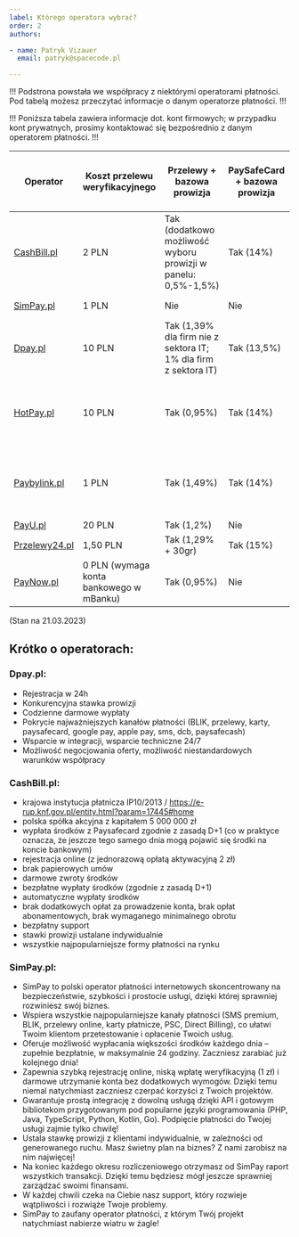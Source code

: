 ```yaml
---
label: Którego operatora wybrać?
order: 2
authors:

- name: Patryk Vizauer
  email: patryk@spacecode.pl

---
```


!!!
Podstrona powstała we współpracy z niektórymi operatorami płatności. Pod tabelą możesz przeczytać informacje o danym
operatorze płatności.
!!!

!!!
Poniższa tabela zawiera informacje dot. kont firmowych; w przypadku kont prywatnych, prosimy kontaktować się
bezpośrednio z danym operatorem płatności.
!!!

| Operator                               | Koszt przelewu weryfikacyjnego          | Przelewy + bazowa prowizja                                      | PaySafeCard + bazowa prowizja | PayPal | DirectCarrierBilling | SMS Premium  + bazowa prowizja | Jakość BOK                                                 |
|----------------------------------------|-----------------------------------------|-----------------------------------------------------------------|-------------------------------|--------|----------------------|--------------------------------|------------------------------------------------------------|
| [CashBill.pl](https://cashbill.pl)     | 2 PLN                                   | Tak (dodatkowo możliwość wyboru prowizji w panelu: 0,5%-1,5%)   | Tak (14%)                     | Tak    | Nie                  | Tak (50%)                      | Bardzo wysoki                                              |
| [SimPay.pl](https://simpay.pl)         | 1 PLN                                   | Nie                                                             | Nie                           | Nie    | Tak                  | Tak (51%)                      | Bardzo wysoki                                              |
| [Dpay.pl](https://dpay.pl)             | 10 PLN                                  | Tak (1,39% dla firm nie z sektora IT; 1% dla firm z sektora IT) | Tak (13,5%)                   | Tak    | Tak                  | Tak (50%)                      | Bardzo wysoki                                              |
| [HotPay.pl](https://hotpay.pl)         | 10 PLN                                  | Tak (0,95%)                                                     | Tak (14%)                     | Tak    | Tak                  | Tak (50%)                      | Średni, na wiele tematów jest brak odpowiedzi z ich strony |
| [Paybylink.pl](https://pbl.pl)         | 1 PLN                                   | Tak (1,49%)                                                     | Tak (14%)                     | Tak    | Tak                  | Tak (50,5%)                    | Średni, na wiele tematów jest brak odpowiedzi z ich strony |
| [PayU.pl](https://payu.pl)             | 20 PLN                                  | Tak (1,2%)                                                      | Nie                           | Nie    | Nie                  | Nie                            | Wysoki                                                     |
| [Przelewy24.pl](https://przelewy24.pl) | 1,50 PLN                                | Tak (1,29% + 30gr)                                              | Tak (15%)                     | Tak    | Nie                  | Nie                            | Wysoki                                                     |
| [PayNow.pl](https://paynow.pl)         | 0 PLN (wymaga konta bankowego w mBanku) | Tak (0,95%)                                                     | Nie                           | Nie    | Nie                  | Nie                            | Bardzo wysoki                                              |

(Stan na 21.03.2023)

## Krótko o operatorach:

### Dpay.pl:

- Rejestracja w 24h
- Konkurencyjna stawka prowizji
- Codzienne darmowe wypłaty
- Pokrycie najważniejszych kanałów płatności (BLIK, przelewy, karty, paysafecard, google pay, apple pay, sms, dcb,
  paysafecash)
- Wsparcie w integracji, wsparcie techniczne 24/7
- Możliwość negocjowania oferty, możliwość niestandardowych warunków współpracy

### CashBill.pl:
- krajowa instytucja płatnicza IP10/2013 / https://e-rup.knf.gov.pl/entity.html?param=17445#home
- polska spółka akcyjna z kapitałem 5 000 000 zł
- wypłata środków z Paysafecard zgodnie z zasadą D+1 (co w praktyce oznacza, że jeszcze tego samego dnia mogą pojawić się środki na koncie bankowym)
- rejestracja online (z jednorazową opłatą aktywacyjną 2 zł)
- brak papierowych umów
- darmowe zwroty środków
- bezpłatne wypłaty środków (zgodnie z zasadą D+1)
- automatyczne wypłaty środków
- brak dodatkowych opłat za prowadzenie konta, brak opłat abonamentowych, brak wymaganego minimalnego obrotu
- bezpłatny support
- stawki prowizji ustalane indywidualnie
- wszystkie najpopularniejsze formy płatności na rynku

### SimPay.pl:
- SimPay to polski operator płatności internetowych skoncentrowany na bezpieczeństwie, szybkości i prostocie usługi, dzięki której sprawniej rozwiniesz swój biznes.
- Wspiera wszystkie najpopularniejsze kanały płatności (SMS premium, BLIK, przelewy online, karty płatnicze, PSC, Direct Billing), co ułatwi Twoim klientom przetestowanie i opłacenie Twoich usług.
- Oferuje możliwość wypłacania większości środków każdego dnia – zupełnie bezpłatnie, w maksymalnie 24 godziny. Zaczniesz zarabiać już kolejnego dnia!
- Zapewnia szybką rejestrację online, niską wpłatę weryfikacyjną (1 zł) i darmowe utrzymanie konta bez dodatkowych wymogów. Dzięki temu niemal natychmiast zaczniesz czerpać korzyści z Twoich projektów.
- Gwarantuje prostą integrację z dowolną usługą dzięki API i gotowym bibliotekom przygotowanym pod popularne języki programowania (PHP, Java, TypeScript, Python, Kotlin, Go). Podpięcie płatności do Twojej usługi zajmie tylko chwilę!
- Ustala stawkę prowizji z klientami indywidualnie, w zależności od generowanego ruchu. Masz świetny plan na biznes? Z nami zarobisz na nim najwięcej!
- Na koniec każdego okresu rozliczeniowego otrzymasz od SimPay raport wszystkich transakcji. Dzięki temu będziesz mógł jeszcze sprawniej zarządzać swoimi finansami.
- W każdej chwili czeka na Ciebie nasz support, który rozwieje wątpliwości i rozwiąże Twoje problemy.
- SimPay to zaufany operator płatności, z którym Twój projekt natychmiast nabierze wiatru w żagle!


[//]: # (### HotPay.pl:)

[//]: # ()
[//]: # (### Paybylink.pl:)